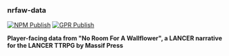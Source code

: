 ### nrfaw-data
[![NPM Publish](https://github.com/OmnesPotens/nrfaw-data/actions/workflows/npm-publish.yml/badge.svg)](https://github.com/OmnesPotens/nrfaw-data/actions/workflows/npm-publish.yml) [![GPR Publish](https://github.com/OmnesPotens/nrfaw-data/actions/workflows/gpr-publish.yaml/badge.svg)](https://github.com/OmnesPotens/nrfaw-data/actions/workflows/gpr-publish.yaml)

**Player-facing data from "No Room For A Wallflower", a LANCER narrative for the LANCER TTRPG by Massif Press**
